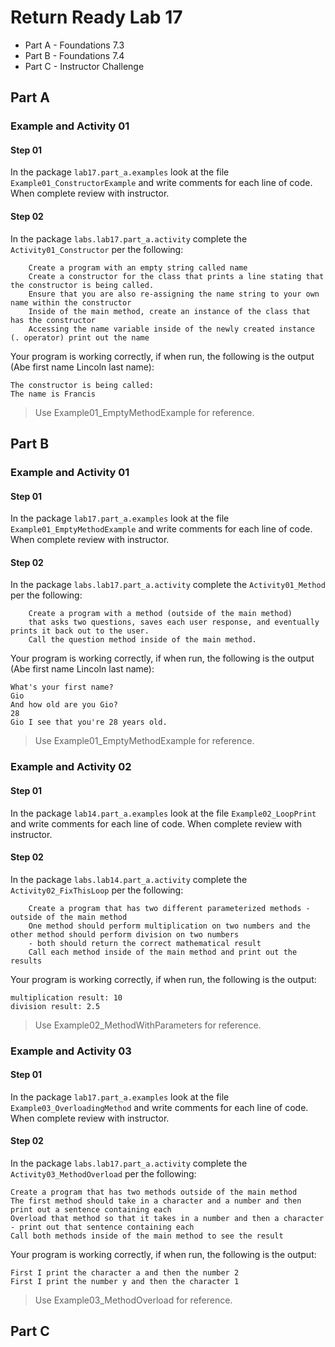 # Return Ready Lab 17

* Part A - Foundations 7.3
* Part B - Foundations 7.4
* Part C - Instructor Challenge

## Part A

### Example and Activity 01

#### Step 01

In the package `lab17.part_a.examples` look at the file `Example01_ConstructorExample` and write comments for each line of code. When complete review with instructor.

#### Step 02

In the package `labs.lab17.part_a.activity` complete the `Activity01_Constructor` per the following:

        Create a program with an empty string called name
        Create a constructor for the class that prints a line stating that the constructor is being called.
        Ensure that you are also re-assigning the name string to your own name within the constructor
        Inside of the main method, create an instance of the class that has the constructor
        Accessing the name variable inside of the newly created instance (. operator) print out the name

Your program is working correctly, if when run, the following is the output (Abe first name Lincoln last name):
```
The constructor is being called:
The name is Francis

```

> Use Example01_EmptyMethodExample for reference.

## Part B

### Example and Activity 01

#### Step 01

In the package `lab17.part_a.examples` look at the file `Example01_EmptyMethodExample` and write comments for each line of code. When complete review with instructor.

#### Step 02

In the package `labs.lab17.part_a.activity` complete the `Activity01_Method` per the following:

        Create a program with a method (outside of the main method) 
        that asks two questions, saves each user response, and eventually prints it back out to the user.
        Call the question method inside of the main method.

Your program is working correctly, if when run, the following is the output (Abe first name Lincoln last name):
```
What's your first name?
Gio
And how old are you Gio?
28
Gio I see that you're 28 years old.

```

> Use Example01_EmptyMethodExample for reference.

### Example and Activity 02

#### Step 01

In the package `lab14.part_a.examples` look at the file `Example02_LoopPrint` and write comments for each line of code. When complete review with instructor.

#### Step 02

In the package `labs.lab14.part_a.activity` complete the `Activity02_FixThisLoop` per the following:

        Create a program that has two different parameterized methods - outside of the main method
        One method should perform multiplication on two numbers and the other method should perform division on two numbers 
        - both should return the correct mathematical result
        Call each method inside of the main method and print out the results

Your program is working correctly, if when run, the following is the output:
```
multiplication result: 10
division result: 2.5
```

> Use Example02_MethodWithParameters for reference.


### Example and Activity 03

#### Step 01

In the package `lab17.part_a.examples` look at the file `Example03_OverloadingMethod` and write comments for each line of code. When complete review with instructor.

#### Step 02

In the package `labs.lab17.part_a.activity` complete the `Activity03_MethodOverload` per the following:

    Create a program that has two methods outside of the main method
    The first method should take in a character and a number and then print out a sentence containing each
    Overload that method so that it takes in a number and then a character - print out that sentence containing each
    Call both methods inside of the main method to see the result

Your program is working correctly, if when run, the following is the output:
```
First I print the character a and then the number 2
First I print the number y and then the character 1
```

> Use Example03_MethodOverload for reference.

## Part C
